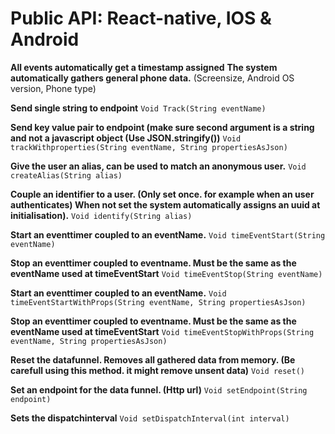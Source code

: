 # Public API: React-native, IOS & Android
**All events automatically get a timestamp assigned**
**The system automatically gathers general phone data.** (Screensize, Android OS version, Phone type)

**Send single string to endpoint**
```Void Track(String eventName)```

**Send key value pair to endpoint (make sure second argument is a string and not a javascript object (Use JSON.stringify())**
```Void trackWithproperties(String eventName, String propertiesAsJson)```

**Give the user an alias, can be used to match an anonymous user.**
```Void createAlias(String alias)```

**Couple an identifier to a user. (Only set once. for example when an user authenticates) When not set the system automatically assigns an uuid at initialisation).**
```Void identify(String alias)```

**Start an eventtimer coupled to an eventName.**
```Void timeEventStart(String eventName)```

**Stop an eventtimer coupled to eventname. Must be the same as the eventName used at timeEventStart**
```Void timeEventStop(String eventName)```

**Start an eventtimer coupled to an eventName.**
```Void timeEventStartWithProps(String eventName, String propertiesAsJson)```

**Stop an eventtimer coupled to eventname. Must be the same as the eventName used at timeEventStart**
```Void timeEventStopWithProps(String eventName, String propertiesAsJson)```

**Reset the datafunnel. Removes all gathered data from memory. (Be carefull using this method. it might remove unsent data)**
```Void reset()```  

**Set an endpoint for the data funnel. (Http url)**
```Void setEndpoint(String endpoint)```  

**Sets the dispatchinterval**
```Void setDispatchInterval(int interval)```